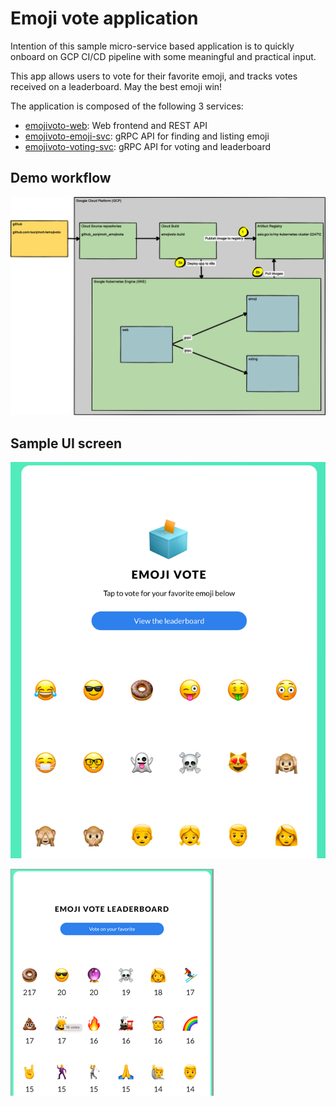 # Emoji vote application

Intention of this sample micro-service based application is to quickly onboard on GCP CI/CD pipeline with some 
meaningful and practical input.

This app allows users to vote for their favorite emoji,
and tracks votes received on a leaderboard. May the best emoji win!

The application is composed of the following 3 services:

* [emojivoto-web](emojivoto-web/): Web frontend and REST API
* [emojivoto-emoji-svc](emojivoto-emoji-svc/): gRPC API for finding and listing emoji
* [emojivoto-voting-svc](emojivoto-voting-svc/): gRPC API for voting and leaderboard

## Demo workflow
![Emojivote Topology](assets/emojivote-topology.png "Emojivote Topology")

## Sample UI screen
![Sample UI screen](assets/sample_ui.png "Sample UI screen")

![Sample UI screen](assets/sample_ui_2.png "Sample UI screen")